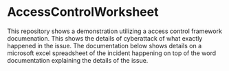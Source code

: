 # AccessControlWorksheet

This repository shows a demonstration utilizing a access control framework documenation. This shows the details of cyberattack of what exactly happened in the issue. The documentation below shows details on a microsoft excel spreadsheet of the incident happening on top of the word documentation explaining the details of the issue. 

